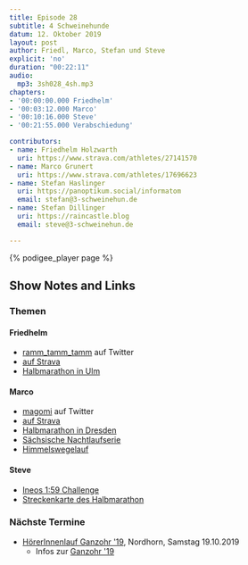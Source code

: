 ```yaml
---
title: Episode 28
subtitle: 4 Schweinehunde
datum: 12. Oktober 2019
layout: post
author: Friedl, Marco, Stefan und Steve
explicit: 'no'
duration: "00:22:11"
audio:
  mp3: 3sh028_4sh.mp3
chapters:
- '00:00:00.000 Friedhelm'
- '00:03:12.000 Marco'
- '00:10:16.000 Steve'
- '00:21:55.000 Verabschiedung'

contributors:
- name: Friedhelm Holzwarth
  uri: https://www.strava.com/athletes/27141570
- name: Marco Grunert
  uri: https://www.strava.com/athletes/17696623
- name: Stefan Haslinger
  uri: https://panoptikum.social/informatom
  email: stefan@3-schweinehun.de
- name: Stefan Dillinger
  uri: https://raincastle.blog
  email: steve@3-schweinehun.de

---
```


{% podigee_player page %}

## Show Notes and Links

### Themen

#### Friedhelm

* [ramm_tamm_tamm](https://twitter.com/ramm_tamm_tamm) auf Twitter
* [auf Strava](https://www.strava.com/athletes/27141570)
* [Halbmarathon in Ulm](https://www.strava.com/activities/2748863606)

#### Marco

* [magomi](https://twitter.com/magomi) auf Twitter
* [auf Strava](https://www.strava.com/athletes/17696623)
* [Halbmarathon in Dresden](https://www.strava.com/activities/1918176951/overview)
* [Sächsische Nachtlaufserie](https://dresdner-nachtlauf.de/nachtlaufserie/)
* [Himmelswegelauf](https://www.himmelswegelauf.de/)

#### Steve

* [Ineos 1:59 Challenge](https://www.ineos159challenge.com/)
* [Streckenkarte des Halbmarathon](https://www.generalimuenchenmarathon.de/halbmarathon/)

### Nächste Termine

* [HörerInnenlauf Ganzohr '19](https://www.strava.com/clubs/313076/group_events/582086),
  Nordhorn, Samstag 19.10.2019
  * Infos zur
    [Ganzohr '19](https://wissenschaftspodcasts.de/blog/wisspod/ganzohr2019-infos-und-anmeldung/)
